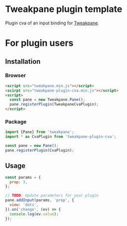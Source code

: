 # Tweakpane plugin template
Plugin cva of an input binding for [Tweakpane][tweakpane].




# For plugin users


## Installation


### Browser
```html
<script src="tweakpane.min.js"></script>
<scirpt src="tweakpane-plugin-cva.min.js"></script>
<script>
  const pane = new Tweakpane.Pane();
  pane.registerPlugin(TweakpaneCvaPlugin);
</script>
```


### Package
```js
import {Pane} from 'tweakpane';
import * as CvaPlugin from 'tweakpane-plugin-cva';

const pane = new Pane();
pane.registerPlugin(CvaPlugin);
```


## Usage
```js
const params = {
  prop: 3,
};

// TODO: Update parameters for your plugin
pane.addInput(params, 'prop', {
  view: 'dots',
}).on('change', (ev) => {
  console.log(ev.value);
});
```


[tweakpane]: https://github.com/cocopon/tweakpane/
